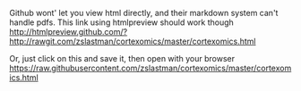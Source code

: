 Github wont' let you view html directly, and their markdown system can't handle pdfs. This link using htmlpreview should work though
http://htmlpreview.github.com/?http://rawgit.com/zslastman/cortexomics/master/cortexomics.html

Or, just click on this and save it, then open with your browser  
https://raw.githubusercontent.com/zslastman/cortexomics/master/cortexomics.html
